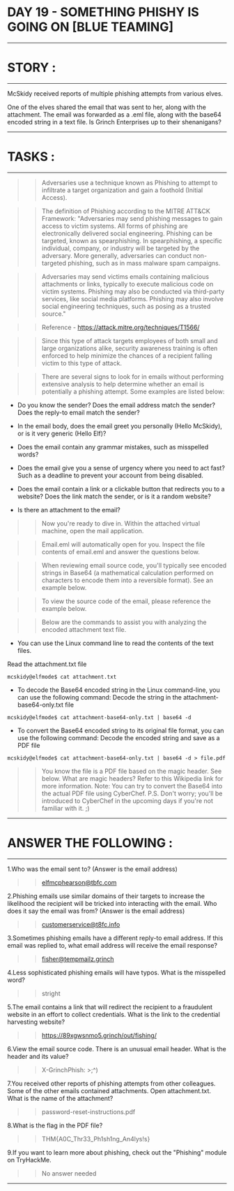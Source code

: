 # DAY 19 - SOMETHING PHISHY IS GOING ON [BLUE TEAMING]
----

# STORY :
----

McSkidy received reports of multiple phishing attempts from various elves. 

One of the elves shared the email that was sent to her, along with the attachment. The email was forwarded as a .eml file, along with the base64 encoded string in a text file. Is Grinch Enterprises up to their shenanigans? 

----

# TASKS :
----

>>Adversaries use a technique known as Phishing to attempt to infiltrate a target organization and gain a foothold (Initial Access).  

>>The definition of Phishing according to the MITRE ATT&CK Framework: "Adversaries may send phishing messages to gain access to victim systems. All forms of phishing are electronically delivered social engineering. Phishing can be targeted, known as spearphishing. In spearphishing, a specific individual, company, or industry will be targeted by the adversary. More generally, adversaries can conduct non-targeted phishing, such as in mass malware spam campaigns.

>>Adversaries may send victims emails containing malicious attachments or links, typically to execute malicious code on victim systems. Phishing may also be conducted via third-party services, like social media platforms. Phishing may also involve social engineering techniques, such as posing as a trusted source." 

>>Reference - https://attack.mitre.org/techniques/T1566/

>>Since this type of attack targets employees of both small and large organizations alike, security awareness training is often enforced to help minimize the chances of a recipient falling victim to this type of attack.

>>There are several signs to look for in emails without performing extensive analysis to help determine whether an email is potentially a phishing attempt. Some examples are listed below:

- Do you know the sender? Does the email address match the sender? Does the reply-to email match the sender?

- In the email body, does the email greet you personally (Hello McSkidy), or is it very generic (Hello Elf)?

- Does the email contain any grammar mistakes, such as misspelled words?

- Does the email give you a sense of urgency where you need to act fast? Such as a deadline to prevent your account from being disabled.

- Does the email contain a link or a clickable button that redirects you to a website? Does the link match the sender, or is it a random website?

- Is there an attachment to the email? 

>>Now you're ready to dive in. Within the attached virtual machine, open the mail application. 

>>Email.eml will automatically open for you. Inspect the file contents of email.eml and answer the questions below.  

>>When reviewing email source code, you'll typically see encoded strings in Base64 (a mathematical calculation performed on characters to encode them into a reversible format).  See an example below.

>>To view the source code of the email, please reference the example below.

>>Below are the commands to assist you with analyzing the encoded attachment text file.

- You can use the Linux command line to read the contents of the text files. 

Read the attachment.txt file

```       
mcskidy@elfmode$ cat attachment.txt
```     

- To decode the Base64 encoded string in the Linux command-line, you can use the following command:
Decode the string in the attachment-base64-only.txt file

```
mcskidy@elfmode$ cat attachment-base64-only.txt | base64 -d
```     

- To convert the Base64 encoded string to its original file format, you can use the following command:
Decode the encoded string and save as a PDF file

```       
mcskidy@elfmode$ cat attachment-base64-only.txt | base64 -d > file.pdf
```       

>>You know the file is a PDF file based on the magic header. See below.
>>What are magic headers? Refer to this Wikipedia link for more information.
Note: You can try to convert the Base64 into the actual PDF file using CyberChef.
>>P.S. Don't worry; you'll be introduced to CyberChef in the upcoming days if you're not familiar with it. ;)

----

# ANSWER THE FOLLOWING :
----

1.Who was the email sent to? (Answer is the email address)
>>elfmcphearson@tbfc.com

2.Phishing emails use similar domains of their targets to increase the likelihood the recipient will be tricked into interacting with the email. Who does it say the email was from? (Answer is the email address)
>>customerservice@t8fc.info

3.Sometimes phishing emails have a different reply-to email address. If this email was replied to, what email address will receive the email response?
>>fisher@tempmailz.grinch

4.Less sophisticated phishing emails will have typos. What is the misspelled word?
>>stright

5.The email contains a link that will redirect the recipient to a fraudulent website in an effort to collect credentials. What is the link to the credential harvesting website?
>>https://89xgwsnmo5.grinch/out/fishing/

6.View the email source code. There is an unusual email header. What is the header and its value?
>>X-GrinchPhish: >;^)

7.You received other reports of phishing attempts from other colleagues. Some of the other emails contained attachments. Open attachment.txt. What is the name of the attachment?
>>password-reset-instructions.pdf

8.What is the flag in the PDF file?
>>THM{A0C_Thr33_Ph1sh1ng_An4lys!s}

9.If you want to learn more about phishing, check out the "Phishing" module on TryHackMe.
>>No answer needed

----